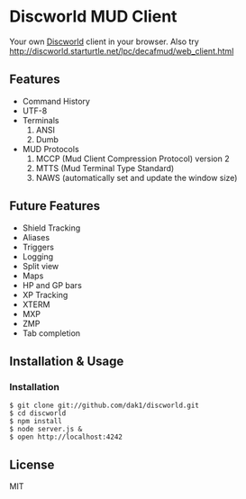 # Discworld MUD Client

Your own [Discworld](http://discworld.atuin.net) client in your browser.
Also try http://discworld.starturtle.net/lpc/decafmud/web_client.html

## Features

- Command History
- UTF-8
- Terminals
  1. ANSI
  2. Dumb
- MUD Protocols
  1. MCCP (Mud Client Compression Protocol) version 2
  2. MTTS (Mud Terminal Type Standard)
  3. NAWS (automatically set and update the window size)

## Future Features

- Shield Tracking
- Aliases
- Triggers
- Logging
- Split view
- Maps
- HP and GP bars
- XP Tracking
- XTERM
- MXP
- ZMP
- Tab completion

## Installation & Usage

### Installation

    $ git clone git://github.com/dak1/discworld.git
    $ cd discworld
    $ npm install
    $ node server.js &
    $ open http://localhost:4242

## License

MIT
